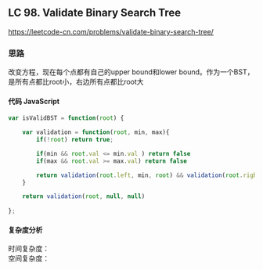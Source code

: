 ## LC 98. Validate Binary Search Tree
https://leetcode-cn.com/problems/validate-binary-search-tree/

### 思路 
改变方程，现在每个点都有自己的upper bound和lower bound。作为一个BST， 是所有点都比root小，右边所有点都比root大
#### 代码 JavaScript

```JavaScript
var isValidBST = function(root) {

    var validation = function(root, min, max){
        if(!root) return true;

        if(min && root.val <= min.val ) return false
        if(max && root.val >= max.val) return false

        return validation(root.left, min, root) && validation(root.right, root, max)
    }

    return validation(root, null, null)
    
};

```

#### 复杂度分析
时间复杂度： </br>
空间复杂度：